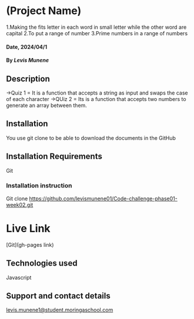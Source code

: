 # (Project Name)
1.Making the fits letter in each word in small letter while the other word are capital
2.To put a range of number
3.Prime numbers in a range of numbers

#### Date, 2024/04/1

#### By *Levis Munene*

## Description
->Quiz 1 = It is a function that accepts a string as input and swaps the case of each character
->QUiz 2 = Its is a function that accepts two numbers to generate an array between them.

## Installation
You use git clone to be able to download the documents in the GitHub

## Installation Requirements
Git

### Installation instruction

Git clone https://github.com/levismunene01/Code-challenge-phase01-week02.git



# Live Link
[Git](gh-pages link)

## Technologies used

Javascript

## Support and contact details
levis.munene1@student.moringaschool.com





















